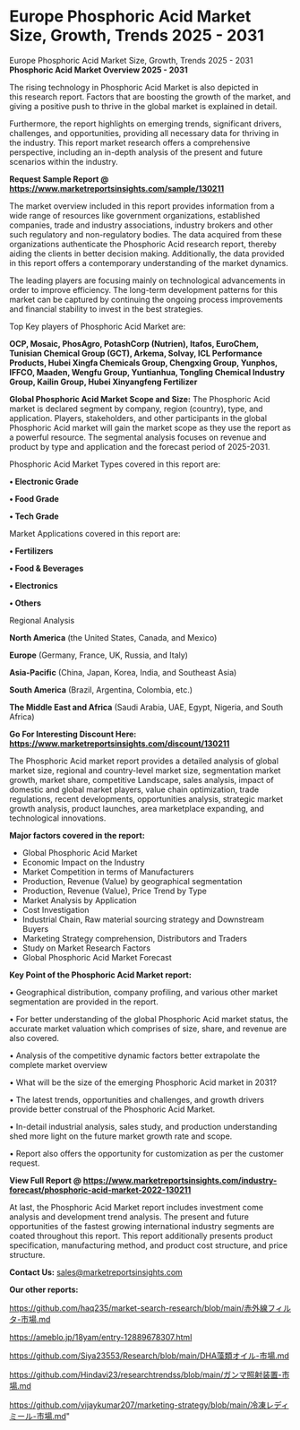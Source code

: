 # Europe Phosphoric Acid Market Size, Growth, Trends 2025 - 2031
Europe Phosphoric Acid Market Size, Growth, Trends 2025 - 2031
<Strong> Phosphoric Acid Market Overview 2025 - 2031</strong>

The rising technology in Phosphoric Acid Market is also depicted in this research report. Factors that are boosting the growth of the market, and giving a positive push to thrive in the global market is explained in detail.

Furthermore, the report highlights on emerging trends, significant drivers, challenges, and opportunities, providing all necessary data for thriving in the industry. This report market research offers a comprehensive perspective, including an in-depth analysis of the present and future scenarios within the industry.

<strong>Request Sample Report @ <a href=https://www.marketreportsinsights.com/sample/130211>https://www.marketreportsinsights.com/sample/130211</a></strong>

The market overview included in this report provides information from a wide range of resources like government organizations, established companies, trade and industry associations, industry brokers and other such regulatory and non-regulatory bodies. The data acquired from these organizations authenticate the Phosphoric Acid research report, thereby aiding the clients in better decision making. Additionally, the data provided in this report offers a contemporary understanding of the market dynamics.

The leading players are focusing mainly on technological advancements in order to improve efficiency. The long-term development patterns for this market can be captured by continuing the ongoing process improvements and financial stability to invest in the best strategies.

Top Key players of Phosphoric Acid Market are:

<strong>OCP, Mosaic, PhosAgro, PotashCorp (Nutrien), Itafos, EuroChem, Tunisian Chemical Group (GCT), Arkema, Solvay, ICL Performance Products, Hubei Xingfa Chemicals Group, Chengxing Group, Yunphos, IFFCO, Maaden, Wengfu Group, Yuntianhua, Tongling Chemical Industry Group, Kailin Group, Hubei Xinyangfeng Fertilizer</strong>

<strong><b>Global Phosphoric Acid Market Scope and Size:</b></strong>
The Phosphoric Acid market is declared segment by company, region (country), type, and application. Players, stakeholders, and other participants in the global Phosphoric Acid market will gain the market scope as they use the report as a powerful resource. The segmental analysis focuses on revenue and product by type and application and the forecast period of 2025-2031.

Phosphoric Acid Market Types covered in this report are:

<strong>• Electronic Grade

• Food Grade

• Tech Grade</strong>

Market Applications covered in this report are:

<strong>• Fertilizers

• Food & Beverages

• Electronics

• Others</strong> 

Regional Analysis

<strong>North America</strong> (the United States, Canada, and Mexico)

<strong>Europe</strong> (Germany, France, UK, Russia, and Italy)

<strong>Asia-Pacific</strong> (China, Japan, Korea, India, and Southeast Asia)

<strong>South America</strong> (Brazil, Argentina, Colombia, etc.)

<strong>The Middle East and Africa</strong> (Saudi Arabia, UAE, Egypt, Nigeria, and South Africa)

<strong>Go For Interesting Discount Here: <a href=https://www.marketreportsinsights.com/discount/130211>https://www.marketreportsinsights.com/discount/130211</a></strong>

The Phosphoric Acid market report provides a detailed analysis of global market size, regional and country-level market size, segmentation market growth, market share, competitive Landscape, sales analysis, impact of domestic and global market players, value chain optimization, trade regulations, recent developments, opportunities analysis, strategic market growth analysis, product launches, area marketplace expanding, and technological innovations.

<strong><b>Major factors covered in the report:</b></strong>
<ul>
  <li>Global Phosphoric Acid Market </li>
  <li>Economic Impact on the Industry</li>
  <li>Market Competition in terms of Manufacturers</li>
  <li>Production, Revenue (Value) by geographical segmentation</li>
  <li>Production, Revenue (Value), Price Trend by Type</li>
  <li>Market Analysis by Application</li>
  <li>Cost Investigation</li>
  <li>Industrial Chain, Raw material sourcing strategy and Downstream Buyers</li>
  <li>Marketing Strategy comprehension, Distributors and Traders</li>
  <li>Study on Market Research Factors</li>
  <li>Global Phosphoric Acid Market Forecast</li>
</ul>

<strong><b>Key Point of the Phosphoric Acid Market report:</b></strong>

• Geographical distribution, company profiling, and various other market segmentation are provided in the report.

• For better understanding of the global Phosphoric Acid market status, the accurate market valuation which comprises of size, share, and revenue are also covered.

• Analysis of the competitive dynamic factors better extrapolate the complete market overview

• What will be the size of the emerging Phosphoric Acid market in 2031?

• The latest trends, opportunities and challenges, and growth drivers provide better construal of the Phosphoric Acid Market.

• In-detail industrial analysis, sales study, and production understanding shed more light on the future market growth rate and scope.

• Report also offers the opportunity for customization as per the customer request.

<strong><b>View Full Report @ <a href=https://www.marketreportsinsights.com/industry-forecast/phosphoric-acid-market-2022-130211>https://www.marketreportsinsights.com/industry-forecast/phosphoric-acid-market-2022-130211</a></b></strong>


At last, the Phosphoric Acid Market report includes investment come analysis and development trend analysis. The present and future opportunities of the fastest growing international industry segments are coated throughout this report. This report additionally presents product specification, manufacturing method, and product cost structure, and price structure.

<strong>Contact Us:</strong>
sales@marketreportsinsights.com

<strong>Our other reports:</strong>

<a href=https://github.com/haq235/market-search-research/blob/main/赤外線フィルタ-市場.md>https://github.com/haq235/market-search-research/blob/main/赤外線フィルタ-市場.md</a>

<a href=https://ameblo.jp/18yam/entry-12889678307.html>https://ameblo.jp/18yam/entry-12889678307.html</a>

<a href=https://github.com/Siya23553/Research/blob/main/DHA藻類オイル-市場.md>https://github.com/Siya23553/Research/blob/main/DHA藻類オイル-市場.md</a>

<a href=https://github.com/Hindavi23/researchtrendss/blob/main/ガンマ照射装置-市場.md>https://github.com/Hindavi23/researchtrendss/blob/main/ガンマ照射装置-市場.md</a>

<a href=https://github.com/vijaykumar207/marketing-strategy/blob/main/冷凍レディミール-市場.md>https://github.com/vijaykumar207/marketing-strategy/blob/main/冷凍レディミール-市場.md</a>"

